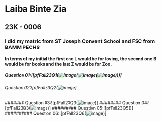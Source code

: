# Laiba Binte Zia
## 23K - 0006
### I did my matric from ST Joseph Convent School and FSC from  BAMM PECHS
#### In terms of my initial the first one L would be for loving, the second one B would be for books and the last Z would be for Zoo.
##### Question 01:![pfFall23Q1(![image](https://github.com/laibaa1209/pfFall23/assets/142867994/a8cc8e25-72fe-4fa5-bd63-363af418f10f)(![image](https://github.com/laibaa1209/pfFall23/assets/142867994/21c7823e-45bd-43a7-af8a-249eeaaf76b5)(![image](https://github.com/laibaa1209/pfFall23/assets/142867994/913b2787-7d35-4c68-a4b7-d8423b5b5e0f))))]
###### Question 02:![pfFall23Q2(![image](https://github-production-user-asset-6210df.s3.amazonaws.com/142867994/262419139-08aeed02-d8d5-4f31-8bd7-d5b945fea860.png))
####### Question 03:![pfFall23Q3(![image](https://github.com/laibaa1209/pfFall23/assets/142867994/6e052dd7-c273-4531-a4c0-a7bb64aaa062))]
######## Question 04:![pfFall23Q3(![image](https://github.com/laibaa1209/pfFall23/assets/142867994/a626d8c0-5564-48cc-a891-39672dea2e39))]
######### Question 05:![pfFall23Q5()]
########## Question 06:![pfFall23Q6(![image](https://github.com/laibaa1209/pfFall23/assets/142867994/faee8a80-d318-4813-97c5-0b4f775165c8))]
